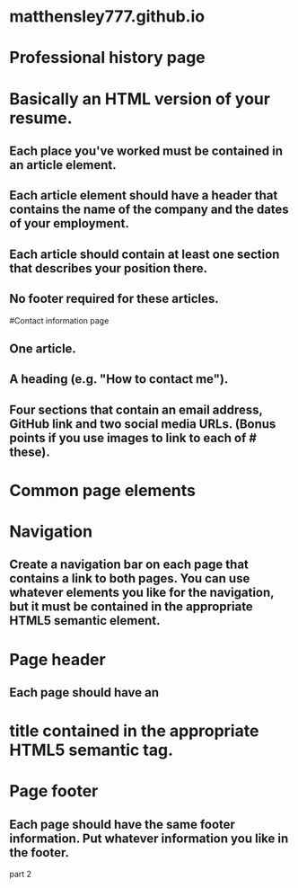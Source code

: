 # matthensley777.github.io

# Professional history page

# Basically an HTML version of your resume.

## Each place you've worked must be contained in an article element.
## Each article element should have a header that contains the name of the company and the dates of your employment.
## Each article should contain at least one section that describes your position there.
## No footer required for these articles.

#Contact information page

## One article.
## A heading (e.g. "How to contact me").
## Four sections that contain an email address, GitHub link and two social media URLs. (Bonus points if you use images to link to each of # these).

# Common page elements

# Navigation

## Create a navigation bar on each page that contains a link to both pages. You can use whatever elements you like for the navigation, but it must be contained in the appropriate HTML5 semantic element.

# Page header

## Each page should have an <h1> title contained in the appropriate HTML5 semantic tag.

# Page footer

## Each page should have the same footer information. Put whatever information you like in the footer.

part 2

